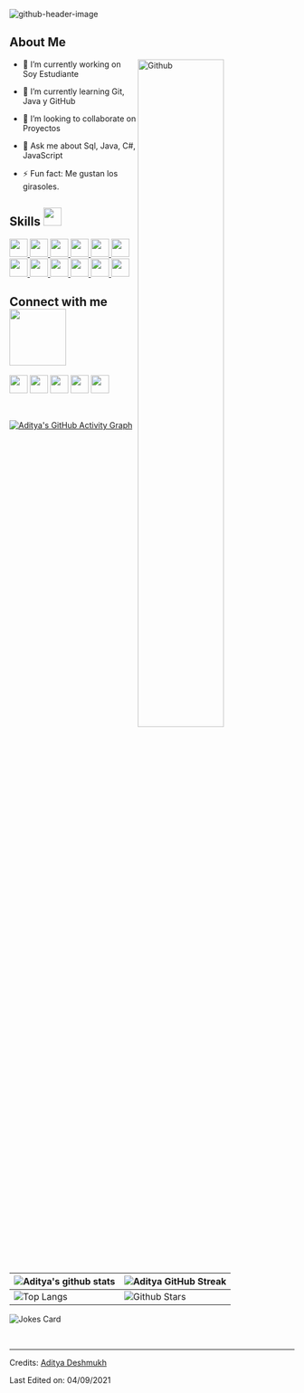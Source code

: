 ![github-header-image](https://github.com/user-attachments/assets/2f9217c7-dc77-48bd-8fc9-2c1a50f68811)


<h2> About Me </h2>
<img width="55%" align="right" alt="Github" src="https://raw.githubusercontent.com/onimur/.github/master/.resources/git-header.svg">
<ul>
<li>
<p>🔭 I’m currently working on  Soy Estudiante</p>
</li>
<li>
<p>🌱 I’m currently learning Git, Java y GitHub</p>
</li>
<li>
<p>👯 I’m looking to collaborate on Proyectos</p>
</li>
<li>
<p>💬 Ask me about Sql, Java, C#, JavaScript</p>
</li>
<li>
<p>⚡ Fun fact: Me gustan los girasoles.</p>
</li>
</ul>
<h2> Skills <img src="https://media2.giphy.com/media/QssGEmpkyEOhBCb7e1/giphy.gif?cid=ecf05e47a0n3gi1bfqntqmob8g9aid1oyj2wr3ds3mg700bl&amp;rid=giphy.gif" width="32px"> </h2>
<a href="https://github.com/Aditya664?tab=repositories&amp;q=&amp;type=&amp;language=python&amp;sort="> <img width="32px" src="https://raw.githubusercontent.com/rahulbanerjee26/githubAboutMeGenerator/main/icons/python.svg"> </a>
<a href="https://github.com/Aditya664?tab=repositories&amp;q=&amp;type=&amp;language=reactjs&amp;sort="> <img width="32px" src="https://raw.githubusercontent.com/rahulbanerjee26/githubAboutMeGenerator/main/icons/reactjs.svg"> </a>
<a href="https://github.com/Aditya664?tab=repositories&amp;q=&amp;type=&amp;language=javascript&amp;sort="> <img width="32px" src="https://raw.githubusercontent.com/rahulbanerjee26/githubAboutMeGenerator/main/icons/javascript.svg"> </a>
<a href="https://github.com/Aditya664?tab=repositories&amp;q=&amp;type=&amp;language=scikit&amp;sort="> <img width="32px" src="https://raw.githubusercontent.com/rahulbanerjee26/githubAboutMeGenerator/main/icons/scikit.svg"> </a>
<a href="https://github.com/Aditya664?tab=repositories&amp;q=&amp;type=&amp;language=c&amp;sort="> <img width="32px" src="https://raw.githubusercontent.com/rahulbanerjee26/githubAboutMeGenerator/main/icons/c.svg"> </a>
<a href="https://github.com/Aditya664?tab=repositories&amp;q=&amp;type=&amp;language=cpp&amp;sort="> <img width="32px" src="https://raw.githubusercontent.com/rahulbanerjee26/githubAboutMeGenerator/main/icons/cpp.svg"> </a>
<a href="https://github.com/Aditya664?tab=repositories&amp;q=&amp;type=&amp;language=sqlite&amp;sort="> <img width="32px" src="https://raw.githubusercontent.com/rahulbanerjee26/githubAboutMeGenerator/main/icons/sqlite.svg"> </a>
<a href="https://github.com/Aditya664?tab=repositories&amp;q=&amp;type=&amp;language=pytorch&amp;sort="> <img width="32px" src="https://raw.githubusercontent.com/rahulbanerjee26/githubAboutMeGenerator/main/icons/pytorch.svg"> </a>
<a href="https://github.com/Aditya664?tab=repositories&amp;q=&amp;type=&amp;language=css&amp;sort="> <img width="32px" src="https://raw.githubusercontent.com/rahulbanerjee26/githubAboutMeGenerator/main/icons/css.svg"> </a>
<a href="https://github.com/Aditya664?tab=repositories&amp;q=&amp;type=&amp;language=html&amp;sort="> <img width="32px" src="https://raw.githubusercontent.com/rahulbanerjee26/githubAboutMeGenerator/main/icons/html.svg"> </a>
<a href="https://github.com/Aditya664?tab=repositories&amp;q=&amp;type=&amp;language=android&amp;sort="> <img width="32px" src="https://raw.githubusercontent.com/rahulbanerjee26/githubAboutMeGenerator/main/icons/android.svg"> </a>
<a href="https://github.com/Aditya664?tab=repositories&amp;q=&amp;type=&amp;language=csharp&amp;sort="> <img width="32px" src="https://raw.githubusercontent.com/rahulbanerjee26/githubAboutMeGenerator/main/icons/csharp.svg"> </a>
<h2> Connect with me <img src="https://raw.githubusercontent.com/ShahriarShafin/ShahriarShafin/main/Assets/handshake.gif" width="100px"> </h2>
<a href="https://www.linkedin.com/in/aditya-deshmukh-561a371a8"> <img width="32px" align="center" src="https://raw.githubusercontent.com/rahulbanerjee26/githubAboutMeGenerator/main/icons/linked-in-alt.svg"></a> 
<a href="https://www.twitter.com/NoobCoder07"> <img width="32px" align="center" src="https://raw.githubusercontent.com/rahulbanerjee26/githubAboutMeGenerator/main/icons/twitter.svg"></a> 
<a href="https://medium.com/@adityadeshmukh7350"> <img width="32px" align="center" src="https://raw.githubusercontent.com/rahulbanerjee26/githubAboutMeGenerator/main/icons/medium.svg"></a> 
<a href="http://aditya664.me/"> <img width="32px" align="center" src="https://raw.githubusercontent.com/rahulbanerjee26/githubAboutMeGenerator/main/icons/portfolio.png"></a> 
<a href="https://www.github.com/Aditya664"> <img width="32px" align="center" src="https://raw.githubusercontent.com/rahulbanerjee26/githubAboutMeGenerator/main/icons/github.svg"></a>
<br>
<br>
  <br>
<p><a href="https://git.io/praveenscience"><img src="https://activity-graph.herokuapp.com/graph?username=Aditya664&amp;theme=tokyonight" alt="Aditya's GitHub Activity Graph"></a></p>













<table><thead><tr><th><img src="https://github-readme-stats.vercel.app/api?username=Aditya664&amp;show_icons=true&amp;theme=tokyonight" alt="Aditya's github stats"></th><th><img src="https://github-readme-streak-stats.herokuapp.com/?user=Aditya664&amp;theme=tokyonight" alt="Aditya GitHub Streak"></th></tr></thead><tbody><tr><td><img src="https://github-readme-stats.vercel.app/api/top-langs/?username=Aditya664&amp;theme=tokyonight" alt="Top Langs"></td><td><img src="https://github-readme-stats.vercel.app/api?username=Aditya664&amp;show_icons=true&amp;locale=en&amp;count_private=true&amp;hide_rank=true&amp;custom_title=My%20GitHub%20Stats&amp;disable_animations=true&amp;theme=tokyonight" alt="Github Stars"></td></tr></tbody></table>
<p><img src="https://readme-jokes.vercel.app/api?theme=tokyonight" alt="Jokes Card"></p>
<br>
<hr>
<p>Credits: <a href="https://github.com/Aditya664">Aditya Deshmukh</a></p>
<p>Last Edited on: 04/09/2021</p> 
